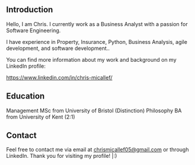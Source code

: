## Introduction

Hello, I am Chris. I currently work as a Business Analyst with a passion for Software Engineering.

I have experience in Property, Insurance, Python, Business Analysis, agile development, and software development..

You can find more information about my work and background on my LinkedIn profile:

https://www.linkedin.com/in/chris-micallef/

## Education
Management MSc from University of Bristol (Distinction)
Philosophy BA from University of Kent (2:1)

## Contact
Feel free to contact me via email at chrismicallef05@gmail.com or through LinkedIn. Thank you for visiting my profile! |:)

